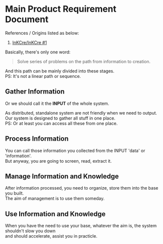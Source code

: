 # Main Product Requirement Document

References / Origins listed as below:

1. [InKCre/InKCre #1](https://github.com/InKCre/InKCre/issues/1/)

Basically, there's only one word:

> Solve series of problems on the path from information to creation.

And this path can be mainly divided into these stages. \
PS: It's not a linear path or sequence.

## Gather Information

Or we should call it the **INPUT** of the whole system.

As distributed, standalone system are not friendly when we need to output. \
Our system is designed to gather all stuff in one place. \
PS: Or at least you can access all these from one place.


## Process Information

You can call those information you collected from the INPUT 'data' or 'information'. \
But anyway, you are going to screen, read, extract it.

## Manage Information and Knowledge

After information processed, you need to organize, store them into the base you built. \
The aim of management is to use them someday.

## Use Information and Knowledge

When you have the need to use your base, whatever the aim is, the system shouldn't slow you down \
and should accelerate, assist you in practicle.

